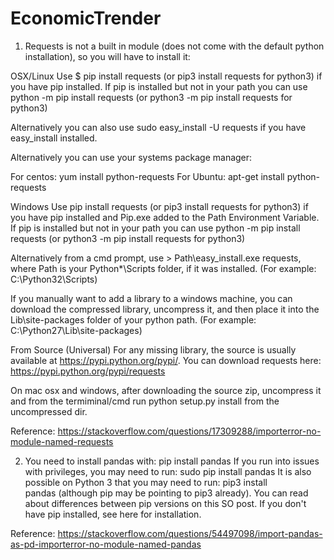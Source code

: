 # EconomicTrender
1) Requests is not a built in module (does not come with the default python installation), so you will have to install it:

OSX/Linux
Use $ pip install requests (or pip3 install requests for python3) if you have pip installed. If pip is installed but not in your path you can use python -m pip install requests (or python3 -m pip install requests for python3)

Alternatively you can also use sudo easy_install -U requests if you have easy_install installed.

Alternatively you can use your systems package manager:

For centos: yum install python-requests For Ubuntu: apt-get install python-requests

Windows
Use pip install requests (or pip3 install requests for python3) if you have pip installed and Pip.exe added to the Path Environment Variable. If pip is installed but not in your path you can use python -m pip install requests (or python3 -m pip install requests for python3)

Alternatively from a cmd prompt, use > Path\easy_install.exe requests, where Path is your Python*\Scripts folder, if it was installed. (For example: C:\Python32\Scripts)

If you manually want to add a library to a windows machine, you can download the compressed library, uncompress it, and then place it into the Lib\site-packages folder of your python path. (For example: C:\Python27\Lib\site-packages)

From Source (Universal)
For any missing library, the source is usually available at https://pypi.python.org/pypi/. You can download requests here: https://pypi.python.org/pypi/requests

On mac osx and windows, after downloading the source zip, uncompress it and from the termiminal/cmd run python setup.py install from the uncompressed dir.

Reference: https://stackoverflow.com/questions/17309288/importerror-no-module-named-requests


2) You need to install pandas with:
pip install pandas
If you run into issues with privileges, you may need to run:
sudo pip install pandas
It is also possible on Python 3 that you may need to run:
pip3 install pandas (although pip may be pointing to pip3 already). You can read about differences between pip versions on this SO post.
If you don't have pip installed, see here for installation.

Reference: https://stackoverflow.com/questions/54497098/import-pandas-as-pd-importerror-no-module-named-pandas

